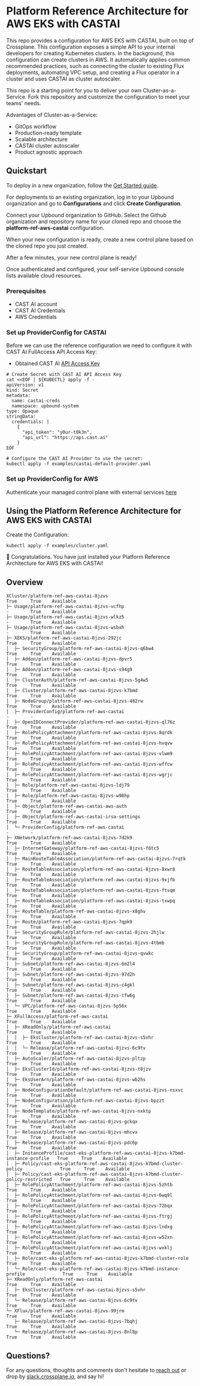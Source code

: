 # Platform Reference Architecture for AWS EKS with CASTAI

This repo provides a configuration for AWS EKS with CASTAI, built on top of Crossplane. This configuration exposes a simple API to your internal developers for creating Kubernetes clusters. In the background, this configuration can create clusters in AWS. It automatically applies common recommended practices, such as connecting the cluster to existing Flux deployments, automating VPC setup, and creating a Flux operator in a cluster and uses CASTAI as cluster autoscaler.

This repo is a starting point for you to deliver your own Cluster-as-a-Service. Fork this repository and customize the configuration to meet your teams' needs.

Advantages of Cluster-as-a-Service:

- GitOps workflow
- Production-ready template
- Scalable architecture
- CASTAI cluster autoscaler
- Product agnostic approach

## Quickstart

To deploy in a new organization, follow the [Get Started guide](https://docs.upbound.io/quickstart/).

For deployments to an existing organization, log in to your Upbound organization
and go to **Configurations** and click **Create Configuration**.

Connect your Upbound organization to GitHub. Select the Github organization and
repository name for your cloned repo and choose the **platform-ref-aws-castai** configuration.

When your new configuration is ready, create a new control plane based on the
cloned repo you just created.

After a few minutes, your new control plane is ready!

Once authenticated and configured, your self-service Upbound console lists
available cloud resources.

### Prerequisites

- CAST AI account
- CAST AI Credentials
- AWS Credentials

### Set up ProviderConfig for CASTAI

Before we can use the reference configuration we need to configure it with CAST AI FullAccess API Access Key:
- Obtained CAST AI [API Access Key](https://docs.cast.ai/docs/authentication#obtaining-api-access-key)

```console
# Create Secret with CAST AI API Access Key
cat <<EOF | ${KUBECTL} apply -f -
apiVersion: v1
kind: Secret
metadata:
  name: castai-creds
  namespace: upbound-system
type: Opaque
stringData:
  credentials: |
    {
      "api_token": "y0ur-t0k3n",
      "api_url": "https://api.cast.ai"
    }
EOF

# Configure the CAST AI Provider to use the secret:
kubectl apply -f examples/castai-default-provider.yaml
```

### Set up ProviderConfig for AWS
Authenticate your managed control plane with external services [here](https://docs.upbound.io/concepts/mcp/oidc)


## Using the Platform Reference Architecture for AWS EKS with CASTAI

Create the Configuration:
```console
kubectl apply -f examples/cluster.yaml
```


🎉 Congratulations. You have just installed your Platform Reference Architecture for AWS EKS with CASTAI!

## Overview

```
XCluster/platform-ref-aws-castai-8jzvs                                                True     True    Available   
├─ Usage/platform-ref-aws-castai-8jzvs-vcfhp                                          -        True    Available   
├─ Usage/platform-ref-aws-castai-8jzvs-wlkz5                                          -        True    Available   
├─ Usage/platform-ref-aws-castai-8jzvs-wsbxh                                          -        True    Available   
├─ XEKS/platform-ref-aws-castai-8jzvs-292jc                                           True     True    Available   
│  ├─ SecurityGroup/platform-ref-aws-castai-8jzvs-q6bw4                               True     True    Available   
│  ├─ Addon/platform-ref-aws-castai-8jzvs-dpvr5                                       True     True    Available   
│  ├─ Addon/platform-ref-aws-castai-8jzvs-s94g9                                       True     True    Available   
│  ├─ ClusterAuth/platform-ref-aws-castai-8jzvs-5g4w5                                 True     True    Available   
│  ├─ Cluster/platform-ref-aws-castai-8jzvs-k7bmd                                     True     True    Available   
│  ├─ NodeGroup/platform-ref-aws-castai-8jzvs-482rw                                   True     True    Available   
│  ├─ ProviderConfig/platform-ref-aws-castai                                          -        -                   
│  ├─ OpenIDConnectProvider/platform-ref-aws-castai-8jzvs-ql76z                       True     True    Available   
│  ├─ RolePolicyAttachment/platform-ref-aws-castai-8jzvs-8qrdk                        True     True    Available   
│  ├─ RolePolicyAttachment/platform-ref-aws-castai-8jzvs-hvqvw                        True     True    Available   
│  ├─ RolePolicyAttachment/platform-ref-aws-castai-8jzvs-vlwm9                        True     True    Available   
│  ├─ RolePolicyAttachment/platform-ref-aws-castai-8jzvs-wffcw                        True     True    Available   
│  ├─ RolePolicyAttachment/platform-ref-aws-castai-8jzvs-wgrjc                        True     True    Available   
│  ├─ Role/platform-ref-aws-castai-8jzvs-ldj79                                        True     True    Available   
│  ├─ Role/platform-ref-aws-castai-8jzvs-w98hp                                        True     True    Available   
│  ├─ Object/platform-ref-aws-castai-aws-auth                                         True     True    Available   
│  ├─ Object/platform-ref-aws-castai-irsa-settings                                    True     True    Available   
│  └─ ProviderConfig/platform-ref-aws-castai                                          -        -                   
├─ XNetwork/platform-ref-aws-castai-8jzvs-7d2k9                                       True     True    Available   
│  ├─ InternetGateway/platform-ref-aws-castai-8jzvs-f6tc5                             True     True    Available   
│  ├─ MainRouteTableAssociation/platform-ref-aws-castai-8jzvs-7rqtk                   True     True    Available   
│  ├─ RouteTableAssociation/platform-ref-aws-castai-8jzvs-8xwr8                       True     True    Available   
│  ├─ RouteTableAssociation/platform-ref-aws-castai-8jzvs-9xjfb                       True     True    Available   
│  ├─ RouteTableAssociation/platform-ref-aws-castai-8jzvs-ftsqm                       True     True    Available   
│  ├─ RouteTableAssociation/platform-ref-aws-castai-8jzvs-txwpq                       True     True    Available   
│  ├─ RouteTable/platform-ref-aws-castai-8jzvs-x8ghv                                  True     True    Available   
│  ├─ Route/platform-ref-aws-castai-8jzvs-7qpk9                                       True     True    Available   
│  ├─ SecurityGroupRule/platform-ref-aws-castai-8jzvs-2hjlw                           True     True    Available   
│  ├─ SecurityGroupRule/platform-ref-aws-castai-8jzvs-4tbmb                           True     True    Available   
│  ├─ SecurityGroup/platform-ref-aws-castai-8jzvs-qvwkc                               True     True    Available   
│  ├─ Subnet/platform-ref-aws-castai-8jzvs-6m2l4                                      True     True    Available   
│  ├─ Subnet/platform-ref-aws-castai-8jzvs-97d2h                                      True     True    Available   
│  ├─ Subnet/platform-ref-aws-castai-8jzvs-c4gkl                                      True     True    Available   
│  ├─ Subnet/platform-ref-aws-castai-8jzvs-tfw6g                                      True     True    Available   
│  └─ VPC/platform-ref-aws-castai-8jzvs-5p56x                                         True     True    Available   
├─ XFullAccess/platform-ref-aws-castai                                                True     True    Available   
│  ├─ XReadOnly/platform-ref-aws-castai                                               True     True    Available   
│  │  ├─ EksCluster/platform-ref-aws-castai-8jzvs-s5vhr                               True     True    Available   
│  │  └─ Release/platform-ref-aws-castai-8jzvs-6c9tv                                  True     True    Available   
│  ├─ AutoScaler/platform-ref-aws-castai-8jzvs-pltzp                                  True     True    Available   
│  ├─ EksClusterId/platform-ref-aws-castai-8jzvs-t8jzv                                True     True    Available   
│  ├─ EksUserArn/platform-ref-aws-castai-8jzvs-wb2hs                                  True     True    Available   
│  ├─ NodeConfigurationDefault/platform-ref-aws-castai-8jzvs-nsxvc                    True     True    Available   
│  ├─ NodeConfiguration/platform-ref-aws-castai-8jzvs-bpzzt                           True     True    Available   
│  ├─ NodeTemplate/platform-ref-aws-castai-8jzvs-nxktp                                True     True    Available   
│  ├─ Release/platform-ref-aws-castai-8jzvs-gckqx                                     True     True    Available   
│  ├─ Release/platform-ref-aws-castai-8jzvs-mhcvx                                     True     True    Available   
│  ├─ Release/platform-ref-aws-castai-8jzvs-pdc6p                                     True     True    Available   
│  ├─ InstanceProfile/cast-eks-platform-ref-aws-castai-8jzvs-k7bmd-instance-profile   True     True    Available   
│  ├─ Policy/cast-eks-platform-ref-aws-castai-8jzvs-k7bmd-cluster-policy              True     True    Available   
│  ├─ Policy/cast-eks-platform-ref-aws-castai-8jzvs-k7bmd-cluster-policy-restricted   True     True    Available   
│  ├─ RolePolicyAttachment/platform-ref-aws-castai-8jzvs-5zhtb                        True     True    Available   
│  ├─ RolePolicyAttachment/platform-ref-aws-castai-8jzvs-6wq9l                        True     True    Available   
│  ├─ RolePolicyAttachment/platform-ref-aws-castai-8jzvs-72bqx                        True     True    Available   
│  ├─ RolePolicyAttachment/platform-ref-aws-castai-8jzvs-ftrgj                        True     True    Available   
│  ├─ RolePolicyAttachment/platform-ref-aws-castai-8jzvs-lndxg                        True     True    Available   
│  ├─ RolePolicyAttachment/platform-ref-aws-castai-8jzvs-w52xn                        True     True    Available   
│  ├─ RolePolicyAttachment/platform-ref-aws-castai-8jzvs-wxklj                        True     True    Available   
│  ├─ Role/cast-eks-platform-ref-aws-castai-8jzvs-k7bmd-cluster-role                  True     True    Available   
│  └─ Role/cast-eks-platform-ref-aws-castai-8jzvs-k7bmd-instance-profile              True     True    Available   
├─ XReadOnly/platform-ref-aws-castai                                                  True     True    Available   
│  ├─ EksCluster/platform-ref-aws-castai-8jzvs-s5vhr                                  True     True    Available   
│  └─ Release/platform-ref-aws-castai-8jzvs-6c9tv                                     True     True    Available   
└─ XFlux/platform-ref-aws-castai-8jzvs-99jrm                                          True     True    Available   
   ├─ Release/platform-ref-aws-castai-8jzvs-7bqhj                                     True     True    Available   
   └─ Release/platform-ref-aws-castai-8jzvs-8nl8p                                     True     True    Available  
```

## Questions?

For any questions, thoughts and comments don't hesitate to [reach
out](https://www.upbound.io/contact) or drop by
[slack.crossplane.io](https://slack.crossplane.io), and say hi!